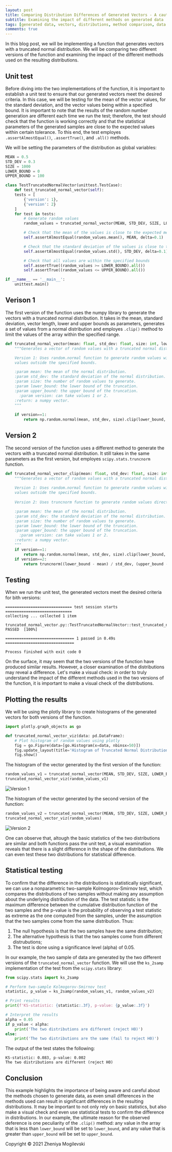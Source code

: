 ```yaml
---
layout: post
title: Comparing Distribution Differences of Generated Vectors - A cautionary tale
subtitle: Examining the impact of different methods on generated data
tags: [generated data, vectors, distributions, method comparison, data visualization, statistical testing, nonparametric test, unit testing]
comments: true
---
```


In this blog post, we will be implementing a function that generates vectors with a truncated normal distribution. We will be comparing two different versions of the function and examining the impact of the different methods used on the resulting distributions. 

## Unit test

Before diving into the two implementations of the function, it is important to establish a unit test to ensure that our generated vectors meet the desired criteria. In this case, we will be testing for the mean of the vector values, for the standard deviation, and the vector values being within a specified bound. It is important to note that the results of the random number generation are different each time we run the test; therefore, the test should check that the function is working correctly and that the statistical parameters of the generated samples are close to the expected values within certain tolerance. To this end, the test employes `.assertAlmostEqual()`, `.assertTrue()`, and `.all()` methods.

We will be setting the parameters of the distribution as global variables:

```python 3
MEAN = 0.5
STD_DEV = 0.3
SIZE = 1000
LOWER_BOUND = 0
UPPER_BOUND = 100

class TestTruncatedNormalVector(unittest.TestCase):
    def test_truncated_normal_vector(self):
	tests = [
	    {'version': 1},
	    {'version': 2}
	]
	for test in tests:
	    # Generate random values
	    random_values = truncated_normal_vector(MEAN, STD_DEV, SIZE, LOWER_BOUND, UPPER_BOUND, test['version'])

	    # Check that the mean of the values is close to the expected mean
	    self.assertAlmostEqual(random_values.mean(), MEAN, delta=0.1)

	    # Check that the standard deviation of the values is close to the expected standard deviation
	    self.assertAlmostEqual(random_values.std(), STD_DEV, delta=0.1)

	    # Check that all values are within the specified bounds
	    self.assertTrue((random_values >= LOWER_BOUND).all())
	    self.assertTrue((random_values <= UPPER_BOUND).all())

if __name__ == '__main__':
	unittest.main()
```

## Verison 1

The first version of the function uses the numpy library to generate the vectors with a truncated normal distribution. It takes in the mean, standard deviation, vector length, lower and upper bounds as parameters, generates a set of values from a normal distribution and employes `.clip()` method to  limit the values of the array within the specified range.

```python 3
def truncated_normal_vector(mean: float, std_dev: float, size: int, lower_bound: float, upper_bound: float, version: int) -> np.array:
    """Generates a vector of random values with a truncated normal distribution.

    Version 1: Uses random.normal function to generate random values with a normal distribution, and the .clip() method to truncate
    values outside the specified bounds.

    :param mean: the mean of the normal distribution.
    :param std_dev: the standard deviation of the normal distribution.
    :param size: the number of random values to generate.
    :param lower_bound: the lower bound of the truncation.
    :param upper_bound: the upper bound of the truncation.
	  :param version: can take values 1 or 2.
    :return: a numpy vector.
    """
    
    if version==1:
    	return np.random.normal(mean, std_dev, size).clip(lower_bound, upper_bound)
```

## Version 2

The second version of the function uses a different method to generate the vectors with a truncated normal distribution. It still takes in the same parameters as the first version, but employes `scipy.stats.truncnorm` function.

``` python 3
def truncated_normal_vector_clip(mean: float, std_dev: float, size: int, lower_bound: float, upper_bound: float, version: int) -> np.array:
    """Generates a vector of random values with a truncated normal distribution.
    
    Version 1: Uses random.normal function to generate random values with a normal distribution, and the .clip() method to truncate
    values outside the specified bounds.
	
    Version 2: Uses truncnorm function to generate random values directly from a truncated normal distribution.

    :param mean: the mean of the normal distribution.
    :param std_dev: the standard deviation of the normal distribution.
    :param size: the number of random values to generate.
    :param lower_bound: the lower bound of the truncation.
    :param upper_bound: the upper bound of the truncation.
	  :param version: can take values 1 or 2.
    :return: a numpy vector.
    """
    if version==1:
    	return np.random.normal(mean, std_dev, size).clip(lower_bound, upper_bound)
    if version==2:
    	return truncnorm((lower_bound - mean) / std_dev, (upper_bound - mean) / std_dev, loc=mean, scale=std_dev).rvs(size)
```

## Testing

When we run the unit test, the generated vectors meet the desired criteria for bith versions:

```
============================= test session starts =============================
collecting ... collected 1 item

truncated_normal_vector.py::TestTruncatedNormalVector::test_truncated_normal_vector PASSED  [100%]

============================== 1 passed in 0.49s ==============================

Process finished with exit code 0
```

On the surface, it may seem that the two versions of the function have produced similar results. However, a closer examination of the distributions may reveal a difference. Let's make a visual check: in order to truly understand the impact of the different methods used in the two versions of the function, it is important to make a visual check of the distributions.

## Plotting the results

We will be using the plotly library to create histograms of the generated vectors for both versions of the function.

``` python 3
import plotly.graph_objects as go

def truncated_normal_vector_viz(data: pd.DataFrame):
    # Plot histogram of random values using plotly
    fig = go.Figure(data=[go.Histogram(x=data, nbinsx=50)])
    fig.update_layout(title='Histogram of Truncated Normal Distribution', xaxis_title='Value', yaxis_title='Frequency')
    fig.show()
```

The histogram of the vector generated by the first version of the function:
 
``` python 3
random_values_v1 = truncated_normal_vector(MEAN, STD_DEV, SIZE, LOWER_BOUND, UPPER_BOUND, version=1)  # version 1 of the function
truncated_normal_vector_viz(random_values_v1)

```

![Version 1](https://github.com/Zhenev/zhenev.github.io/blob/master/assets/img/2022-11-12-graph_1_2.jpg)

The histogram of the vector generated by the second version of the function:
 
``` python 3
random_values_v2 = truncated_normal_vector(MEAN, STD_DEV, SIZE, LOWER_BOUND, UPPER_BOUND, version=2)  # version 2 of the function
truncated_normal_vector_viz(random_values)

```

![Version 2](https://github.com/Zhenev/zhenev.github.io/blob/master/assets/img/2022-11-12-graph_2_1.jpg)

One can observe that, altough the basic statistics of the two distributions are similar and both functions pass the unit test, a visual examination reveals that there is a slight difference in the shape of the distributions. We can even test these two distributions for statistical difference.

## Statistical testing

To confirm that the difference in the distributions is statistically significant, we can use a nonparametric two-sample Kolmogorov-Smirnov test, which compares the distributions of two samples without making any assumption about the underlying distribution of the data. The test statistic is the maximum difference between the cumulative distribution function of the two samples and the p-value is the probability of observing a test statistic as extreme as the one computed from the samples, under the assumption that the two samples come from the same distribution. Thus:
1. The null hypothesis is that the two samples have the same distribution;
2. The alternative hypothesis is that the two samples come from different distrubutions;
3. The test is done using a significance level (alpha) of 0.05.

In our example, the two sample of data are generated by the two different versions of the `truncated_normal_vector` function. We will use the `ks_2samp` implementation of the test from  the `scipy.stats` library:


```python 3
from scipy.stats import ks_2samp

# Perform two-sample Kolmogorov-Smirnov test
statistic, p_value = ks_2samp(random_values_v1, random_values_v2)

# Print results
print(f'KS-statistic: {statistic:.3f}, p-value: {p_value:.3f}')

# Interpret the results
alpha = 0.05
if p_value < alpha:
    print('The two distributions are different (reject H0)')
else:
    print('The two distributions are the same (fail to reject H0)')
```

The output of the test states the following:

```
KS-statistic: 0.083, p-value: 0.002
The two distributions are different (reject H0)
```

## Conclusion

This example highlights the importance of being aware and careful about the methods chosen to generate data, as even small differences in the methods used can result in significant differences in the resulting distributions. It may be important to not only rely on basic statistics, but also make a visual check and even use statistical tests to confirm the difference in distributions. In our example, the ultimate reason for the observed deference is one peculiarity of the `.clip()` method: any value in the array that is less than `lower_bound` will be set to `lower_bound`, and any value that is greater than `upper_bound` will be set to `upper_bound`.

Copyright © 2021 Zheniya Mogilevski
